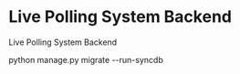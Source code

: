 # Live Polling System Backend
 Live Polling System Backend

<!-- to migrate new models -->
 python manage.py migrate --run-syncdb
